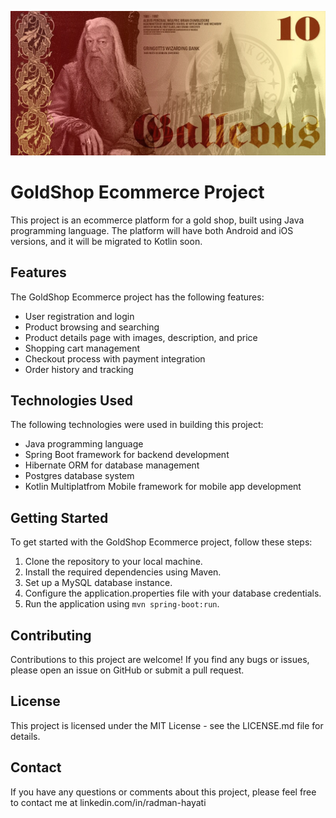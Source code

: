 ![IMAGE_DESCRIPTION](PN7upLkrIiNqsqsq8lxnGQeOWSm0U0Ygl_bajFTpAWc.webp)
# GoldShop Ecommerce Project
This project is an ecommerce platform for a gold shop, built using Java programming language. The platform will have both Android and iOS versions, and it will be migrated to Kotlin soon.

## Features

The GoldShop Ecommerce project has the following features:

- User registration and login
- Product browsing and searching
- Product details page with images, description, and price
- Shopping cart management
- Checkout process with payment integration
- Order history and tracking

## Technologies Used

The following technologies were used in building this project:

- Java programming language
- Spring Boot framework for backend development
- Hibernate ORM for database management
- Postgres database system
- Kotlin Multiplatfrom Mobile framework for mobile app development

## Getting Started

To get started with the GoldShop Ecommerce project, follow these steps:

1. Clone the repository to your local machine.
2. Install the required dependencies using Maven.
3. Set up a MySQL database instance.
4. Configure the application.properties file with your database credentials.
5. Run the application using `mvn spring-boot:run`.

## Contributing

Contributions to this project are welcome! If you find any bugs or issues, please open an issue on GitHub or submit a pull request.

## License

This project is licensed under the MIT License - see the LICENSE.md file for details.

## Contact

If you have any questions or comments about this project, please feel free to contact me at linkedin.com/in/radman-hayati

